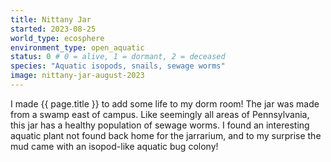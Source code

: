 ```yaml
---
title: Nittany Jar
started: 2023-08-25
world_type: ecosphere
environment_type: open_aquatic
status: 0 # 0 = alive, 1 = dormant, 2 = deceased
species: "Aquatic isopods, snails, sewage worms"
image: nittany-jar-august-2023
---
```


I made {{ page.title }} to add some life to my dorm room! The jar was made
from a swamp east of campus. Like seemingly all areas of Pennsylvania, this jar
has a healthy population of sewage worms. I found an interesting aquatic
plant not found back home for the jarrarium, and to my surprise the mud came
with an isopod-like aquatic bug colony!
